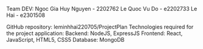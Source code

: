  Team DEV:
Ngoc Gia Huy Nguyen - 2202762
Le Quoc Vu Do - e2202733
Le Hai - e2301508
 
GitHub repository: leminhhai220705/ProjectPlan
Technologies required for the project application:
Backend: NodeJS, ExpressJS
Frontend: React, JavaScript, HTML5, CSS5
Database: MongoDB
